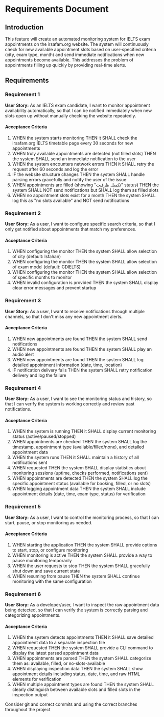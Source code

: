 # Requirements Document

## Introduction

This feature will create an automated monitoring system for IELTS exam appointments on the irsafam.org website. The system will continuously check for new available appointment slots based on user-specified criteria (city, exam type, month) and send immediate notifications when new appointments become available. This addresses the problem of appointments filling up quickly by providing real-time alerts.

## Requirements

### Requirement 1

**User Story:** As an IELTS exam candidate, I want to monitor appointment availability automatically, so that I can be notified immediately when new slots open up without manually checking the website repeatedly.

#### Acceptance Criteria

1. WHEN the system starts monitoring THEN it SHALL check the irsafam.org IELTS timetable page every 30 seconds for new appointments
2. WHEN truly available appointments are detected (not filled slots) THEN the system SHALL send an immediate notification to the user
3. WHEN the system encounters network errors THEN it SHALL retry the request after 60 seconds and log the error
4. IF the website structure changes THEN the system SHALL handle parsing errors gracefully and notify the user of the issue
5. WHEN appointments are filled (showing "تکمیل ظرفیت" status) THEN the system SHALL NOT send notifications but SHALL log them as filled slots
6. WHEN no appointment slots exist for a month THEN the system SHALL log this as "no slots available" and NOT send notifications

### Requirement 2

**User Story:** As a user, I want to configure specific search criteria, so that I only get notified about appointments that match my preferences.

#### Acceptance Criteria

1. WHEN configuring the monitor THEN the system SHALL allow selection of city (default: Isfahan)
2. WHEN configuring the monitor THEN the system SHALL allow selection of exam model (default: CDIELTS)
3. WHEN configuring the monitor THEN the system SHALL allow selection of specific months to monitor
4. WHEN invalid configuration is provided THEN the system SHALL display clear error messages and prevent startup

### Requirement 3

**User Story:** As a user, I want to receive notifications through multiple channels, so that I don't miss any new appointment alerts.

#### Acceptance Criteria

1. WHEN new appointments are found THEN the system SHALL send notifications
2. WHEN new appointments are found THEN the system SHALL play an audio alert
3. WHEN new appointments are found THEN the system SHALL log detailed appointment information (date, time, location)
4. IF notification delivery fails THEN the system SHALL retry notification delivery and log the failure

### Requirement 4

**User Story:** As a user, I want to see the monitoring status and history, so that I can verify the system is working correctly and review past notifications.

#### Acceptance Criteria

1. WHEN the system is running THEN it SHALL display current monitoring status (active/paused/stopped)
2. WHEN appointments are checked THEN the system SHALL log the timestamp, appointment type (available/filled/none), and detailed appointment data
3. WHEN the system runs THEN it SHALL maintain a history of all notifications sent
4. WHEN requested THEN the system SHALL display statistics about monitoring sessions (uptime, checks performed, notifications sent)
5. WHEN appointments are detected THEN the system SHALL log the specific appointment status (available for booking, filled, or no slots)
6. WHEN logging appointment data THEN the system SHALL include appointment details (date, time, exam type, status) for verification

### Requirement 5

**User Story:** As a user, I want to control the monitoring process, so that I can start, pause, or stop monitoring as needed.

#### Acceptance Criteria

1. WHEN starting the application THEN the system SHALL provide options to start, stop, or configure monitoring
2. WHEN monitoring is active THEN the system SHALL provide a way to pause monitoring temporarily
3. WHEN the user requests to stop THEN the system SHALL gracefully shut down and save current state
4. WHEN resuming from pause THEN the system SHALL continue monitoring with the same configuration

### Requirement 6

**User Story:** As a developer/user, I want to inspect the raw appointment data being detected, so that I can verify the system is correctly parsing and categorizing appointments.

#### Acceptance Criteria

1. WHEN the system detects appointments THEN it SHALL save detailed appointment data to a separate inspection file
2. WHEN requested THEN the system SHALL provide a CLI command to display the latest parsed appointment data
3. WHEN appointments are parsed THEN the system SHALL categorize them as: available, filled, or no-slots-available
4. WHEN displaying inspection data THEN the system SHALL show appointment details including status, date, time, and raw HTML elements for verification
5. WHEN multiple appointment types are found THEN the system SHALL clearly distinguish between available slots and filled slots in the inspection output

Consider git and correct commits and using the correct branches throughout the project